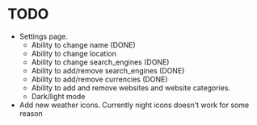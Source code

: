 # TODO

- Settings page.
    + Ability to change name (DONE)
    + Ability to change location 
    + Ability to change search_engines (DONE)
    + Ability to add/remove search_engines (DONE)
    + Ability to add/remove currencies (DONE)
    + Ability to add and remove websites and website categories.
    + Dark/light mode 
- Add new weather icons. Currently night icons doesn't work for some reason

